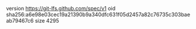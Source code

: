 version https://git-lfs.github.com/spec/v1
oid sha256:a6e98e03cec19a21390b9a340dfc631f05d2457a82c76735c303baeab79467c6
size 4295
